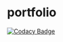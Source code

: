 # portfolio 
[![Codacy Badge](https://api.codacy.com/project/badge/Grade/05db97d94148430390cbabdb5d6123a8)](https://app.codacy.com/gh/Esaou/portfolio?utm_source=github.com&utm_medium=referral&utm_content=Esaou/portfolio&utm_campaign=Badge_Grade_Settings)

